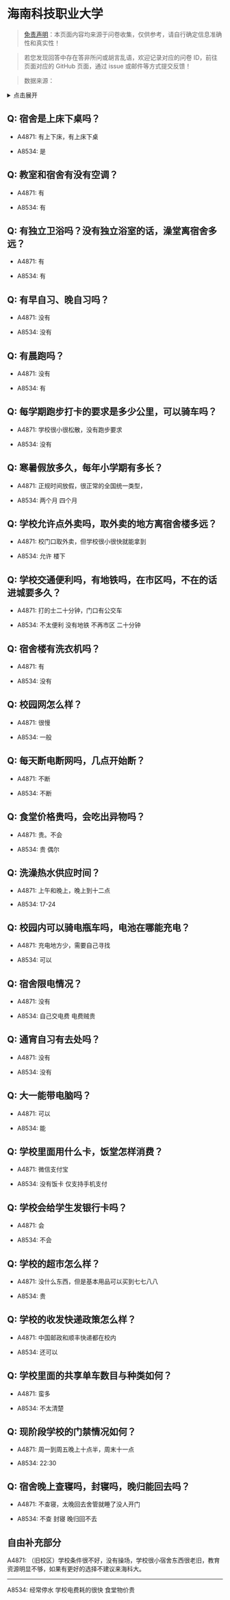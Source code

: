 # 海南科技职业大学

> [免责声明](https://colleges.chat/#_3)：本页面内容均来源于问卷收集，仅供参考，请自行确定信息准确性和真实性！

> 若您发现回答中存在答非所问或胡言乱语，欢迎记录对应的问卷 ID，前往页面对应的 GitHub 页面，通过 issue 或邮件等方式提交反馈！

> 数据来源：

<details><summary>点击展开</summary>
<ul>
<li>A4871: 2307038208@qq.com (2022 年 06 月)</li>
<li>A8534: 匿名 (2022 年 06 月)</li>
</ul>
</details>

## Q: 宿舍是上床下桌吗？

- A4871: 有上下床，有上床下桌

- A8534: 是

## Q: 教室和宿舍有没有空调？

- A4871: 有

- A8534: 有

## Q: 有独立卫浴吗？没有独立浴室的话，澡堂离宿舍多远？

- A4871: 有

- A8534: 有

## Q: 有早自习、晚自习吗？

- A4871: 没有

- A8534: 没有

## Q: 有晨跑吗？

- A4871: 没有

- A8534: 有

## Q: 每学期跑步打卡的要求是多少公里，可以骑车吗？

- A4871: 学校很小很松散，没有跑步要求

- A8534: 没有

## Q: 寒暑假放多久，每年小学期有多长？

- A4871: 正规时间放假，很正常的全国统一类型，

- A8534: 两个月 四个月

## Q: 学校允许点外卖吗，取外卖的地方离宿舍楼多远？

- A4871: 校门口取外卖，但学校很小很快就能拿到

- A8534: 允许 楼下

## Q: 学校交通便利吗，有地铁吗，在市区吗，不在的话进城要多久？

- A4871: 打的士二十分钟，门口有公交车

- A8534: 不太便利 没有地铁 不再市区 二十分钟

## Q: 宿舍楼有洗衣机吗？

- A4871: 有

- A8534: 没有

## Q: 校园网怎么样？

- A4871: 很慢

- A8534: 一般

## Q: 每天断电断网吗，几点开始断？

- A4871: 不断

- A8534: 不断

## Q: 食堂价格贵吗，会吃出异物吗？

- A4871: 贵。不会

- A8534: 贵 偶尔

## Q: 洗澡热水供应时间？

- A4871: 上午和晚上，晚上到十二点

- A8534: 17-24

## Q: 校园内可以骑电瓶车吗，电池在哪能充电？

- A4871: 充电地方少，需要自己寻找

- A8534: 可以

## Q: 宿舍限电情况？

- A4871: 没有

- A8534: 自己交电费 电费贼贵

## Q: 通宵自习有去处吗？

- A4871: 没有

- A8534: 没有

## Q: 大一能带电脑吗？

- A4871: 可以

- A8534: 能

## Q: 学校里面用什么卡，饭堂怎样消费？

- A4871: 微信支付宝

- A8534: 没有饭卡 仅支持手机支付

## Q: 学校会给学生发银行卡吗？

- A4871: 会

- A8534: 不会

## Q: 学校的超市怎么样？

- A4871: 没什么东西，但是基本用品可以买到七七八八

- A8534: 贵

## Q: 学校的收发快递政策怎么样？

- A4871: 中国邮政和顺丰快递都在校内

- A8534: 还可以

## Q: 学校里面的共享单车数目与种类如何？

- A4871: 蛮多

- A8534: 不太清楚

## Q: 现阶段学校的门禁情况如何？

- A4871: 周一到周五晚上十点半，周末十一点

- A8534: 22:30

## Q: 宿舍晚上查寝吗，封寝吗，晚归能回去吗？

- A4871: 不查寝，太晚回去舍管就睡了没人开门

- A8534: 不查 封寝 晚归回不去

## 自由补充部分

A4871: （旧校区）学校条件很不好，没有操场，学校很小宿舍东西很老旧，教育资源明显不够，如果有更好的选择不建议来海科大。

***

A8534: 经常停水 学校电费耗的很快 食堂物价贵
